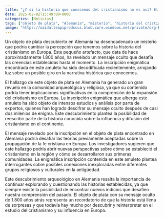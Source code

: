 ```yaml
---
title: "¿Y si la historia que conocemos del cristianismo no es así? El amuleto misterioso que podría cambiar un paradigma establecido"
date: 2025-02-02T15:49:00+0000
categories: [Noticias]
tags: ["objeto de plata", "Alemania", "misterio", "historia del cristianismo", "inscripción enigmática", "descubrimiento arqueológico", "influencia del cristianismo."]
image: "https://oaidalleapiprodscus.blob.core.windows.net/private/org-HKmKxpuNw3Y88lm4EBrIPq0n/user-ZwiCXOggLL8ZNNKE2g7rXFmV/img-VxRkJTkFPBL23qqCatBHXrlq.png?st=2025-02-02T14%3A49%3A00Z&se=2025-02-02T16%3A49%3A00Z&sp=r&sv=2024-08-04&sr=b&rscd=inline&rsct=image/png&skoid=d505667d-d6c1-4a0a-bac7-5c84a87759f8&sktid=a48cca56-e6da-484e-a814-9c849652bcb3&skt=2025-02-02T00%3A42%3A09Z&ske=2025-02-03T00%3A42%3A09Z&sks=b&skv=2024-08-04&sig=MVAa9DCvs6ZrB8ko6CxcGKPNKWPC55XwpYTQHdtxYXs%3D"
---
```


Un objeto de plata descubierto en Alemania ha desencadenado un misterio que podría cambiar la percepción que tenemos sobre la historia del cristianismo en Europa. Este pequeño artefacto, que data de hace aproximadamente 1.800 años, ha revelado un mensaje oculto que desafía las creencias establecidas hasta el momento. La inscripción enigmática encontrada en este amuleto ha sido decodificada recientemente, arrojando luz sobre un posible giro en la narrativa histórica que conocemos.

El hallazgo de este objeto de plata en Alemania ha generado un gran revuelo en la comunidad arqueológica y religiosa, ya que su contenido podría tener implicaciones significativas en la comprensión de la expansión del cristianismo en Europa. La inscripción enigmática que alberga este amuleto ha sido objeto de intensos estudios y análisis por parte de expertos, quienes han logrado descifrar su mensaje oculto después de casi dos milenios de enigma. Este descubrimiento plantea la posibilidad de reescribir parte de la historia conocida sobre la influencia y difusión del cristianismo en el continente.

El mensaje revelado por la inscripción en el objeto de plata encontrado en Alemania podría desafiar las teorías previamente aceptadas sobre la propagación de la fe cristiana en Europa. Los investigadores sugieren que este hallazgo podría abrir nuevas perspectivas sobre cómo se estableció el cristianismo en la región y cómo se desarrollaron sus primeras comunidades. La enigmática inscripción contenida en este amuleto plantea interrogantes sobre posibles conexiones inexploradas entre diferentes grupos religiosos y culturales en la antigüedad.

Este descubrimiento arqueológico en Alemania resalta la importancia de continuar explorando y cuestionando las historias establecidas, ya que siempre existe la posibilidad de encontrar nuevos indicios que desafíen nuestra comprensión del pasado. El objeto de plata con su mensaje oculto de 1.800 años atrás representa un recordatorio de que la historia está llena de sorpresas y que todavía hay mucho por descubrir y reinterpretar en el estudio del cristianismo y su influencia en Europa.
    